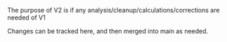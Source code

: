 The purpose of V2 is if any analysis/cleanup/calculations/corrections are needed of V1

Changes can be tracked here, and then merged into main as needed.